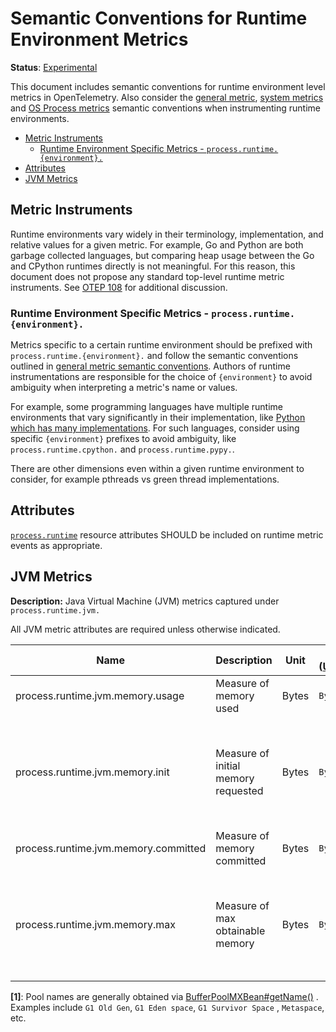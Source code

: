 # Semantic Conventions for Runtime Environment Metrics

**Status**: [Experimental](../../document-status.md)

This document includes semantic conventions for runtime environment level
metrics in OpenTelemetry. Also consider the [general
metric](README.md#general-metric-semantic-conventions), [system
metrics](system-metrics.md) and [OS Process metrics](process-metrics.md)
semantic conventions when instrumenting runtime environments.

<!-- Re-generate TOC with `markdown-toc --no-first-h1 -i` -->

<!-- toc -->

- [Metric Instruments](#metric-instruments)
  * [Runtime Environment Specific Metrics - `process.runtime.{environment}.`](#runtime-environment-specific-metrics---processruntimeenvironment)
- [Attributes](#attributes)
- [JVM Metrics](#jvm-metrics)

<!-- tocstop -->

## Metric Instruments

Runtime environments vary widely in their terminology, implementation, and
relative values for a given metric. For example, Go and Python are both
garbage collected languages, but comparing heap usage between the Go and
CPython runtimes directly is not meaningful. For this reason, this document
does not propose any standard top-level runtime metric instruments. See [OTEP
108](https://github.com/open-telemetry/oteps/pull/108/files) for additional
discussion.

### Runtime Environment Specific Metrics - `process.runtime.{environment}.`

Metrics specific to a certain runtime environment should be prefixed with
`process.runtime.{environment}.` and follow the semantic conventions outlined in
[general metric semantic
conventions](README.md#general-metric-semantic-conventions). Authors of
runtime instrumentations are responsible for the choice of `{environment}` to
avoid ambiguity when interpreting a metric's name or values.

For example, some programming languages have multiple runtime environments
that vary significantly in their implementation, like [Python which has many
implementations](https://wiki.python.org/moin/PythonImplementations). For
such languages, consider using specific `{environment}` prefixes to avoid
ambiguity, like `process.runtime.cpython.` and `process.runtime.pypy.`.

There are other dimensions even within a given runtime environment to
consider, for example pthreads vs green thread implementations.

## Attributes

[`process.runtime`](../../resource/semantic_conventions/process.md#process-runtimes) resource attributes SHOULD be included on runtime metric events as appropriate.

## JVM Metrics

**Description:** Java Virtual Machine (JVM) metrics captured under `process.runtime.jvm.`

All JVM metric attributes are required unless otherwise indicated. 

| Name                                 | Description                         | Unit  | Unit ([UCUM](README.md#instrument-units)) | Instrument Type            | Value Type | Attribute Key | Attribute Values |
|--------------------------------------|-------------------------------------|-------|-------------------------------------------|----------------------------|------------|---------------|------------------|
| process.runtime.jvm.memory.usage     | Measure of memory used              | Bytes | `By`                                      | Asynchronous UpDownCounter | Int64      | type          | heap, nonheap    |
|                                      |                                     |       |                                           |                            |            | pool          | Name of pool [1] |
| process.runtime.jvm.memory.init      | Measure of initial memory requested | Bytes | `By`                                      | Asynchronous UpDownCounter | Int64      | type          | heap, nonheap    |
|                                      |                                     |       |                                           |                            |            | pool          | Name of pool [1] |
| process.runtime.jvm.memory.committed | Measure of memory committed         | Bytes | `By`                                      | Asynchronous UpDownCounter | Int64      | type          | heap, nonheap    |
|                                      |                                     |       |                                           |                            |            | pool          | Name of pool [1] |
| process.runtime.jvm.memory.max       | Measure of max obtainable memory    | Bytes | `By`                                      | Asynchronous UpDownCounter | Int64      | type          | heap, nonheap    |
|                                      |                                     |       |                                           |                            |            | pool          | Name of pool [1] |

**[1]**: Pool names are generally obtained
via [BufferPoolMXBean#getName()](https://docs.oracle.com/en/java/javase/11/docs/api/java.management/java/lang/management/BufferPoolMXBean.html#getName())
. Examples include `G1 Old Gen`, `G1 Eden space`, `G1 Survivor Space`
, `Metaspace`, etc.
